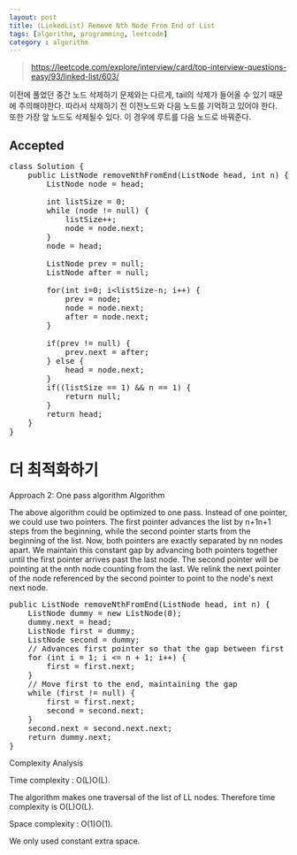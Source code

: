 ```yaml
---
layout: post
title: (LinkedList) Remove Nth Node From End of List
tags: [algorithm, programming, leetcode]
category : algorithm
---
```


> https://leetcode.com/explore/interview/card/top-interview-questions-easy/93/linked-list/603/

이전에 풀었던 중간 노드 삭제하기 문제와는 다르게, tail의 삭제가 들어올 수 있기 때문에 주의해야한다. 따라서 삭제하기 전 이전노드와 다음 노드를 기억하고 있어야 한다.  
또한 가장 앞 노드도 삭제될수 있다. 이 경우에 루트를 다음 노드로 바꿔준다.  

## Accepted
<pre class="prettyprint">
class Solution {
    public ListNode removeNthFromEnd(ListNode head, int n) {
        ListNode node = head;

        int listSize = 0;
        while (node != null) {
            listSize++;
            node = node.next;
        }
        node = head;

        ListNode prev = null;
        ListNode after = null;

        for(int i=0; i&lt;listSize-n; i++) {
            prev = node;
            node = node.next;
            after = node.next;
        }

        if(prev != null) {
            prev.next = after;
        } else {
            head = node.next;
        }
        if((listSize == 1) &amp;&amp; n == 1) {
            return null;
        }
        return head;
    }
}
</pre>

# 더 최적화하기
Approach 2: One pass algorithm
Algorithm

The above algorithm could be optimized to one pass. Instead of one pointer, we could use two pointers. The first pointer advances the list by n+1n+1 steps from the beginning, while the second pointer starts from the beginning of the list. Now, both pointers are exactly separated by nn nodes apart. We maintain this constant gap by advancing both pointers together until the first pointer arrives past the last node. The second pointer will be pointing at the nnth node counting from the last. We relink the next pointer of the node referenced by the second pointer to point to the node's next next node.

<pre class="prettyprint">
public ListNode removeNthFromEnd(ListNode head, int n) {
    ListNode dummy = new ListNode(0);
    dummy.next = head;
    ListNode first = dummy;
    ListNode second = dummy;
    // Advances first pointer so that the gap between first and second is n nodes apart
    for (int i = 1; i <= n + 1; i++) {
        first = first.next;
    }
    // Move first to the end, maintaining the gap
    while (first != null) {
        first = first.next;
        second = second.next;
    }
    second.next = second.next.next;
    return dummy.next;
}
</pre>

Complexity Analysis

Time complexity : O(L)O(L).

The algorithm makes one traversal of the list of LL nodes. Therefore time complexity is O(L)O(L).

Space complexity : O(1)O(1).

We only used constant extra space.